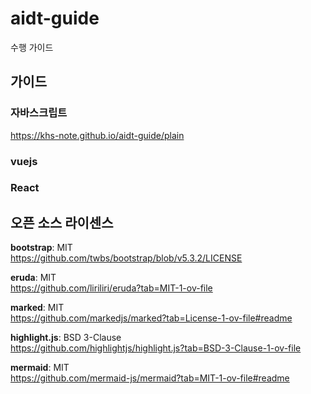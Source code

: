 # aidt-guide
수행 가이드

## 가이드

### 자바스크립트
https://khs-note.github.io/aidt-guide/plain

### vuejs

### React

## 오픈 소스 라이센스

**bootstrap**: MIT<br>
https://github.com/twbs/bootstrap/blob/v5.3.2/LICENSE

**eruda**: MIT<br>
https://github.com/liriliri/eruda?tab=MIT-1-ov-file

**marked**: MIT<br>
https://github.com/markedjs/marked?tab=License-1-ov-file#readme

**highlight.js**: BSD 3-Clause<br>
https://github.com/highlightjs/highlight.js?tab=BSD-3-Clause-1-ov-file

**mermaid**: MIT<br>
https://github.com/mermaid-js/mermaid?tab=MIT-1-ov-file#readme
